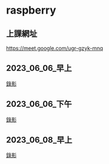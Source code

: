 # raspberry
## 上課網址
https://meet.google.com/ugr-gzyk-mnq

## 2023_06_06_早上
[錄影](https://youtube.com/live/lTvyagYVOgo)

## 2023_06_06_下午
[錄影](https://youtube.com/live/pV-YlQBKFEs)

## 2023_06_08_早上
[錄影](https://youtube.com/live/FCs5sDkErzk)